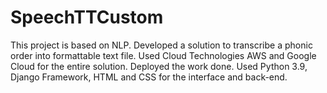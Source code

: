 # SpeechTTCustom
This project is based on NLP.
Developed a solution to transcribe a phonic order into formattable text file. 
Used Cloud Technologies AWS and Google Cloud for the entire solution. 
Deployed the work done. 
Used Python 3.9, Django Framework, HTML and CSS for the interface and back-end.
